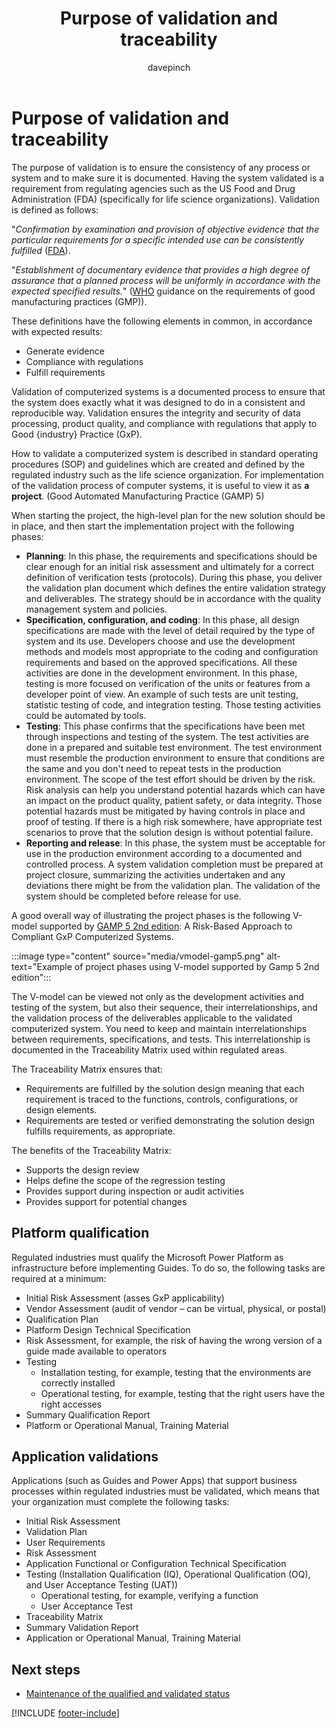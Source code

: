 ﻿---
title: Purpose of validation and traceability
description: Learn about the reasons for validation and traceability in a regulated industry 
ms.date: 03/21/2023
ms.topic: conceptual
author: davepinch
ms.author: davepinch
ms-reviewer: m-hartmann
ms.custom: bap-template
---

# Purpose of validation and traceability

The purpose of validation is to ensure the consistency of any process or system and to make sure it is documented. Having the system validated is a requirement from regulating agencies such as the US Food and Drug Administration (FDA) (specifically for life science organizations). Validation is defined as follows:

"*Confirmation by examination and provision of objective evidence that the particular requirements for a specific intended use can be consistently fulfilled* ([FDA](https://www.accessdata.fda.gov/scripts/cdrh/cfdocs/cfcfr/cfrsearch.cfm?fr=820.3)).

"*Establishment of documentary evidence that provides a high degree of assurance that a planned process will be uniformly in accordance with the expected specified results.*" ([WHO](https://www.who.int/teams/health-product-and-policy-standards/standards-and-specifications/norms-and-standards-for-pharmaceuticals/guidelines/production) guidance on the requirements of good manufacturing practices (GMP)).

These definitions have the following elements in common, in accordance with expected results:  

- Generate evidence
- Compliance with regulations
- Fulfill requirements

Validation of computerized systems is a documented process to ensure that the system does exactly what it was designed to do in a consistent and reproducible way. Validation ensures the integrity and security of data processing, product quality, and compliance with regulations that apply to Good {industry} Practice (GxP).  

How to validate a computerized system is described in standard operating procedures (SOP) and guidelines which are created and defined by the regulated industry such as the life science organization. For implementation of the validation process of computer systems, it is useful to view it as **a project**. (Good Automated Manufacturing Practice (GAMP) 5)

When starting the project, the high-level plan for the new solution should be in place, and then start the implementation project with the following phases:  

- **Planning**: In this phase, the requirements and specifications should be clear enough for an initial risk assessment and ultimately for a correct definition of verification tests (protocols). During this phase, you deliver the validation plan document which defines the entire validation strategy and deliverables. The strategy should be in accordance with the quality management system and policies.
- **Specification, configuration, and coding**: In this phase, all design specifications are made with the level of detail required by the type of system and its use. Developers choose and use the development methods and models most appropriate to the coding and configuration requirements and based on the approved specifications. All these activities are done in the development environment. In this phase, testing is more focused on verification of the units or features from a developer point of view. An example of such tests are unit testing, statistic testing of code, and integration testing. Those testing activities could be automated by tools.
- **Testing**: This phase confirms that the specifications have been met through inspections and testing of the system. The test activities are done in a prepared and suitable test environment. The test environment must resemble the production environment to ensure that conditions are the same and you don't need to repeat tests in the production environment. The scope of the test effort should be driven by the risk. Risk analysis can help you understand potential hazards which can have an impact on the product quality, patient safety, or data integrity. Those potential hazards must be mitigated by having controls in place and proof of testing. If there is a high risk somewhere, have appropriate test scenarios to prove that the solution design is without potential failure.
- **Reporting and release**: In this phase, the system must be acceptable for use in the production environment according to a documented and controlled process. A system validation completion must be prepared at project closure, summarizing the activities undertaken and any deviations there might be from the validation plan. The validation of the system should be completed before release for use.

A good overall way of illustrating the project phases is the following V-model supported by [GAMP 5 2nd edition](https://ispe.org/publications/guidance-documents/gamp-5-guide-2nd-edition): A Risk-Based Approach to Compliant GxP Computerized Systems.

:::image type="content" source="media/vmodel-gamp5.png" alt-text="Example of project phases using V-model supported by Gamp 5 2nd edition":::

The V-model can be viewed not only as the development activities and testing of the system, but also their sequence, their interrelationships, and the validation process of the deliverables applicable to the validated computerized system. You need to keep and maintain interrelationships between requirements, specifications, and tests. This interrelationship is documented in the Traceability Matrix used within regulated areas.  

The Traceability Matrix ensures that:

- Requirements are fulfilled by the solution design meaning that each requirement is traced to the functions, controls, configurations, or design elements.
- Requirements are tested or verified demonstrating the solution design fulfills requirements, as appropriate.

The benefits of the Traceability Matrix:

- Supports the design review
- Helps define the scope of the regression testing
- Provides support during inspection or audit activities
- Provides support for potential changes

## Platform qualification

Regulated industries must qualify the Microsoft Power Platform as infrastructure before implementing Guides. To do so, the following tasks are required at a minimum:

- Initial Risk Assessment (asses GxP applicability)
- Vendor Assessment (audit of vendor – can be virtual, physical, or postal)
- Qualification Plan
- Platform Design Technical Specification
- Risk Assessment, for example, the risk of having the wrong version of a guide made available to operators
- Testing
  - Installation testing, for example, testing that the environments are correctly installed
  - Operational testing, for example, testing that the right users have the right accesses
- Summary Qualification Report
- Platform or Operational Manual, Training Material

## Application validations

Applications (such as Guides and Power Apps) that support business processes within regulated industries must be validated, which means that your organization must complete the following tasks:

- Initial Risk Assessment
- Validation Plan
- User Requirements
- Risk Assessment
- Application Functional or Configuration Technical Specification
- Testing (Installation Qualification (IQ), Operational Qualification (OQ), and User Acceptance Testing (UAT))
  - Operational testing, for example, verifying a function
  - User Acceptance Test
- Traceability Matrix
- Summary Validation Report
- Application or Operational Manual, Training Material

## Next steps

- [Maintenance of the qualified and validated status](maintenance-of-the-qualified-and-validated-status.md)

[!INCLUDE [footer-include](../../includes/footer-banner.md)]
